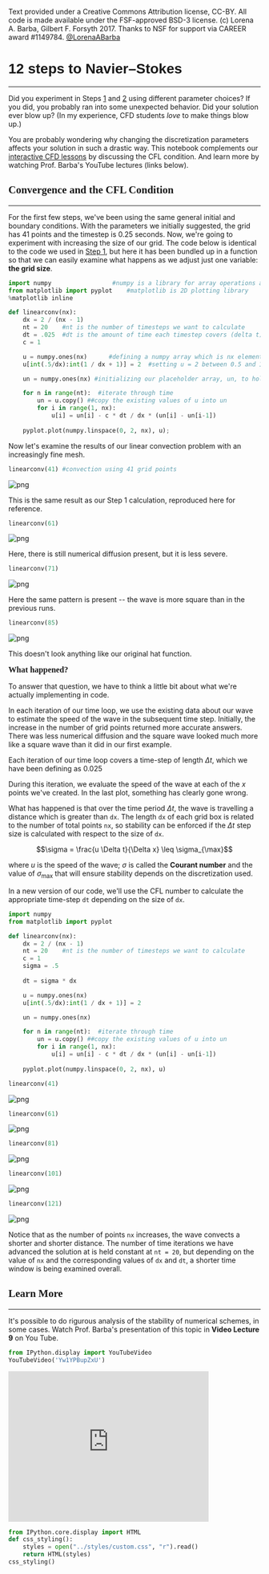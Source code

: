 Text provided under a Creative Commons Attribution license, CC-BY.  All code is made available under the FSF-approved BSD-3 license.  (c) Lorena A. Barba, Gilbert F. Forsyth 2017. Thanks to NSF for support via CAREER award #1149784.
[@LorenaABarba](https://twitter.com/LorenaABarba)

12 steps to Navier–Stokes
=====
***

Did you experiment in Steps [1](./01_Step_1.ipynb) and [2](./02_Step_2.ipynb) using different parameter choices? If you did, you probably ran into some unexpected behavior. Did your solution ever blow up? (In my experience, CFD students *love* to make things blow up.)

You are probably wondering why changing the discretization parameters affects your solution in such a drastic way. This notebook complements our [interactive CFD lessons](https://github.com/barbagroup/CFDPython) by discussing the CFL condition. And learn more by watching Prof. Barba's YouTube lectures (links below). 

Convergence and the CFL Condition
----
***

For the first few steps, we've been using the same general initial and boundary conditions.  With the parameters we initially suggested, the grid has 41 points and the timestep is 0.25 seconds.  Now, we're going to experiment with increasing the size of our grid.  The code below is identical to the code we used in [Step 1](./01_Step_1.ipynb), but here it has been bundled up in a function so that we can easily examine what happens as we adjust just one variable: **the grid size**.


```python
import numpy                 #numpy is a library for array operations akin to MATLAB
from matplotlib import pyplot    #matplotlib is 2D plotting library
%matplotlib inline

def linearconv(nx):
    dx = 2 / (nx - 1)
    nt = 20    #nt is the number of timesteps we want to calculate
    dt = .025  #dt is the amount of time each timestep covers (delta t)
    c = 1

    u = numpy.ones(nx)      #defining a numpy array which is nx elements long with every value equal to 1.
    u[int(.5/dx):int(1 / dx + 1)] = 2  #setting u = 2 between 0.5 and 1 as per our I.C.s

    un = numpy.ones(nx) #initializing our placeholder array, un, to hold the values we calculate for the n+1 timestep

    for n in range(nt):  #iterate through time
        un = u.copy() ##copy the existing values of u into un
        for i in range(1, nx):
            u[i] = un[i] - c * dt / dx * (un[i] - un[i-1])
        
    pyplot.plot(numpy.linspace(0, 2, nx), u);
```

Now let's examine the results of our linear convection problem with an increasingly fine mesh.  


```python
linearconv(41) #convection using 41 grid points
```


    
![png](output_8_0.png)
    


This is the same result as our Step 1 calculation, reproduced here for reference.


```python
linearconv(61)
```


    
![png](output_10_0.png)
    


Here, there is still numerical diffusion present, but it is less severe.  


```python
linearconv(71)
```


    
![png](output_12_0.png)
    


Here the same pattern is present -- the wave is more square than in the previous runs.


```python
linearconv(85)
```


    
![png](output_14_0.png)
    


This doesn't look anything like our original hat function. 

### What happened?

To answer that question, we have to think a little bit about what we're actually implementing in code.  

In each iteration of our time loop, we use the existing data about our wave to estimate the speed of the wave in the subsequent time step.  Initially, the increase in the number of grid points returned more accurate answers.  There was less numerical diffusion and the square wave looked much more like a square wave than it did in our first example.  

Each iteration of our time loop covers a time-step of length $\Delta t$, which we have been defining as 0.025

During this iteration, we evaluate the speed of the wave at each of the $x$ points we've created.  In the last plot, something has clearly gone wrong.  

What has happened is that over the time period $\Delta t$, the wave is travelling a distance which is greater than `dx`.  The length `dx` of each grid box is related to the number of total points `nx`, so stability can be enforced if the $\Delta t$ step size is calculated with respect to the size of `dx`.  

$$\sigma = \frac{u \Delta t}{\Delta x} \leq \sigma_{\max}$$

where $u$ is the speed of the wave; $\sigma$ is called the **Courant number** and the value of $\sigma_{\max}$ that will ensure stability depends on the discretization used. 

In a new version of our code, we'll use the CFL number to calculate the appropriate time-step `dt` depending on the size of `dx`.  




```python
import numpy
from matplotlib import pyplot

def linearconv(nx):
    dx = 2 / (nx - 1)
    nt = 20    #nt is the number of timesteps we want to calculate
    c = 1
    sigma = .5
    
    dt = sigma * dx

    u = numpy.ones(nx) 
    u[int(.5/dx):int(1 / dx + 1)] = 2

    un = numpy.ones(nx)

    for n in range(nt):  #iterate through time
        un = u.copy() ##copy the existing values of u into un
        for i in range(1, nx):
            u[i] = un[i] - c * dt / dx * (un[i] - un[i-1])
        
    pyplot.plot(numpy.linspace(0, 2, nx), u)
```


```python
linearconv(41)
```


    
![png](output_19_0.png)
    



```python
linearconv(61)
```


    
![png](output_20_0.png)
    



```python
linearconv(81)
```


    
![png](output_21_0.png)
    



```python
linearconv(101)
```


    
![png](output_22_0.png)
    



```python
linearconv(121)
```


    
![png](output_23_0.png)
    


Notice that as the number of points `nx` increases, the wave convects a shorter and shorter distance.  The number of time iterations we have advanced the solution at is held constant at `nt = 20`, but depending on the value of `nx` and the corresponding values of `dx` and `dt`, a shorter time window is being examined overall.  

Learn More
-----
***

It's possible to do rigurous analysis of the stability of numerical schemes, in some cases. Watch Prof. Barba's presentation of this topic in **Video Lecture 9** on You Tube.


```python
from IPython.display import YouTubeVideo
YouTubeVideo('Yw1YPBupZxU')
```





<iframe
    width="400"
    height="300"
    src="https://www.youtube.com/embed/Yw1YPBupZxU"
    frameborder="0"
    allowfullscreen
></iframe>





```python
from IPython.core.display import HTML
def css_styling():
    styles = open("../styles/custom.css", "r").read()
    return HTML(styles)
css_styling()
```




<link href='http://fonts.googleapis.com/css?family=Fenix' rel='stylesheet' type='text/css'>
<link href='http://fonts.googleapis.com/css?family=Alegreya+Sans:100,300,400,500,700,800,900,100italic,300italic,400italic,500italic,700italic,800italic,900italic' rel='stylesheet' type='text/css'>
<link href='http://fonts.googleapis.com/css?family=Source+Code+Pro:300,400' rel='stylesheet' type='text/css'>
<style>
    @font-face {
        font-family: "Computer Modern";
        src: url('http://mirrors.ctan.org/fonts/cm-unicode/fonts/otf/cmunss.otf');
    }
    div.cell{
        width:800px;
        margin-left:16% !important;
        margin-right:auto;
    }
    h1 {
        font-family: 'Alegreya Sans', sans-serif;
    }
    h2 {
        font-family: 'Fenix', serif;
    }
    h3{
		font-family: 'Fenix', serif;
        margin-top:12px;
        margin-bottom: 3px;
       }
	h4{
		font-family: 'Fenix', serif;
       }
    h5 {
        font-family: 'Alegreya Sans', sans-serif;
    }	   
    div.text_cell_render{
        font-family: 'Alegreya Sans',Computer Modern, "Helvetica Neue", Arial, Helvetica, Geneva, sans-serif;
        line-height: 135%;
        font-size: 120%;
        width:600px;
        margin-left:auto;
        margin-right:auto;
    }
    .CodeMirror{
            font-family: "Source Code Pro";
			font-size: 90%;
    }
/*    .prompt{
        display: None;
    }*/
    .text_cell_render h1 {
        font-weight: 200;
        font-size: 50pt;
		line-height: 100%;
        color:#CD2305;
        margin-bottom: 0.5em;
        margin-top: 0.5em;
        display: block;
    }	
    .text_cell_render h5 {
        font-weight: 300;
        font-size: 16pt;
        color: #CD2305;
        font-style: italic;
        margin-bottom: .5em;
        margin-top: 0.5em;
        display: block;
    }

    .warning{
        color: rgb( 240, 20, 20 )
        }  
</style>
<script>
    MathJax.Hub.Config({
                        TeX: {
                           extensions: ["AMSmath.js"]
                           },
                tex2jax: {
                    inlineMath: [ ['$','$'], ["\\(","\\)"] ],
                    displayMath: [ ['$$','$$'], ["\\[","\\]"] ]
                },
                displayAlign: 'center', // Change this to 'center' to center equations.
                "HTML-CSS": {
                    styles: {'.MathJax_Display': {"margin": 4}}
                }
        });
</script>



